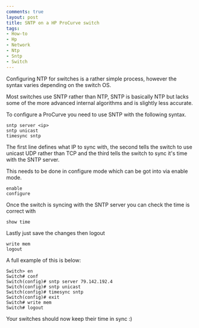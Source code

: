 ```yaml
---
comments: true
layout: post
title: SNTP on a HP ProCurve switch
tags:
- How-to
- Hp
- Network
- Ntp
- Sntp
- Switch
---
```


Configuring NTP for switches is a rather simple process, however the syntax varies depending on the switch OS.

Most switches use SNTP rather than NTP, SNTP is basically NTP but lacks some of the more advanced internal algorithms and is slightly less accurate.

To configure a ProCurve you need to use SNTP with the following syntax.

```text
sntp server <ip>
sntp unicast
timesync sntp
```

The first line defines what IP to sync with, the second tells the switch to use unicast UDP rather than TCP and the third tells the switch to sync it's time with the SNTP server.

This needs to be done in configure mode which can be got into via enable mode.

```text
enable
configure
```

Once the switch is syncing with the SNTP server you can check the time is correct with

```text
show time
```

Lastly just save the changes then logout

```text
write mem
logout
```

A full example of this is below:

```text
Switch> en
Switch# conf
Switch(config)# sntp server 79.142.192.4
Switch(config)# sntp unicast
Switch(config)# timesync sntp
Switch(config)# exit
Switch# write mem
Switch# logout
```

Your switches should now keep their time in sync :)
